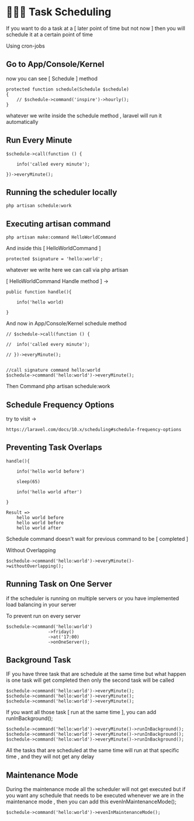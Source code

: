 <h1> 🚀🚀🚀 Task Scheduling </h1>
<p> If you want to do a task at a [ later point of time but not now ] then you will schedule it at a certain point of time </p>

<p> Using cron-jobs </p>

## Go to App/Console/Kernel
now you can see [ Schedule ] method

    protected function schedule(Schedule $schedule)
    {
        // $schedule->command('inspire')->hourly();
    }

<p> whatever we write inside the schedule method , laravel will run it automatically </p>


## Run Every Minute

    $schedule->call(function () {

        info('called every minute');

    })->everyMinute();

## Running the scheduler locally

    php artisan schedule:work


## Executing artisan command

    php artisan make:command HelloWorldCommand

And inside this [ HelloWorldCommand ]

    protected $signature = 'hello:world';

whatever we write here we can call via php artisan

    
[ HelloWorldCommand Handle method ] ->

    public function handle(){

        info('hello world)

    }

And now in App/Console/Kernel schedule method 

    // $schedule->call(function () {

    //  info('called every minute');

    // })->everyMinute();


    //call signature command hello:world
    $schedule->command('hello:world')->everyMinute();


Then Command php artisan schedule:work

## Schedule Frequency Options

try to visit ->

    https://laravel.com/docs/10.x/scheduling#schedule-frequency-options


## Preventing Task Overlaps


    handle(){

        info('hello world before')

        sleep(65)

        info('hello world after')

    }

    Result => 
        hello world before
        hello world before
        hello world after

Schedule command doesn't wait for previous command to be [ completed ] 

<p> Without Overlapping </p>

    $schedule->command('hello:world')->everyMinute()->withoutOverlapping();

## Running Task on One Server

<p> if the scheduler is running on multiple servers or you have implemented load balancing in your server </p>

To prevent run on every server

    $schedule->command('hello:world')
                    ->friday()
                    ->at('17:00)
                    ->onOneServer();


## Background Task

IF you have three task that are schedule at the same time but what happen is one task will get completed then only the second task will be called

    $schedule->command('hello:world')->everyMinute();
    $schedule->command('hello:world')->everyMinute();
    $schedule->command('hello:world')->everyMinute();

<p> If you want all those task [ run at the same time ], you can add runInBackground(); </p>

    $schedule->command('hello:world')->everyMinute()->runInBackground();
    $schedule->command('hello:world')->everyMinute()->runInBackground();
    $schedule->command('hello:world')->everyMinute()->runInBackground();

All the tasks that are scheduled at the same time will run at that specific time , and they will not get any delay


## Maintenance Mode

During the maintenance mode all the scheduler will not get executed but if you want any schedule that needs to be executed whenever we are in the maintenance mode , then you can add this evenInMaintenanceMode();

    $schedule->command('hello:world')->evenInMaintenanceMode();










